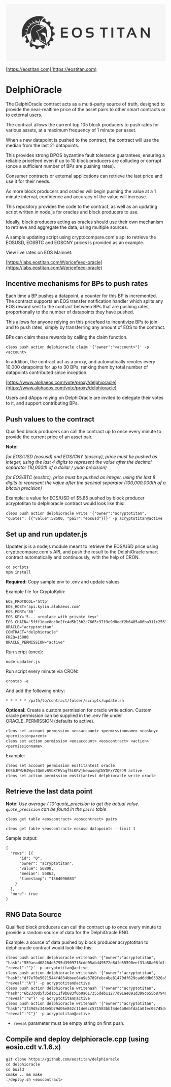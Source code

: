 ![EOS TITAN](./eos_logo_white.jpg "EOS TITAN")

[https://eostitan.com](https://eostitan.com)

# DelphiOracle

The DelphiOracle contract acts as a multi-party source of truth, designed to provide the near-realtime price of the asset pairs to other smart contracts or to external users.

The contract allows the current top 105 block producers to push rates for various assets, at a maximum frequency of 1 minute per asset.

When a new datapoint is pushed to the contract, the contract will use the median from the last 21 datapoints.

This provides strong DPOS byzantine fault tolerance guarantees, ensuring a reliable pricefeed even if up to 10 block producers are colluding or corrupt (once a sufficient number of BPs are pushing rates).

Consumer contracts or external applications can retrieve the last price and use it for their needs.

As more block producers and oracles will begin pushing the value at a 1 minute interval, confidence and accuracy of the value will increase.

This repository provides the code to the contract, as well as an updating script written in node.js for oracles and block producers to use. 

Ideally, block producers acting as oracles should use their own mechanism to retrieve and aggregate the data, using multiple sources.

A sample updating script using cryptocompare.com's api to retrieve the EOSUSD, EOSBTC and EOSCNY prices is provided as an example.

View live rates on EOS Mainnet:

[https://labs.eostitan.com/#/pricefeed-oracle](https://labs.eostitan.com/#/pricefeed-oracle)

## Incentive mechanisms for BPs to push rates

Each time a BP pushes a datapoint, a counter for this BP is incremented. The contract supports an EOS transfer notification handler which splits any EOS reward sent to the contract between BPs that are pushing rates, proportionally to the number of datapoints they have pushed.

This allows for anyone relying on this pricefeed to incentivize BPs to join and to push rates, simply by transferring any amount of EOS to the contract.

BPs can claim these rewards by calling the claim function.

```
cleos push action delphioracle claim '{"owner":"<account>"}' -p <account>

```

In addition, the contract act as a proxy, and automatically revotes every 10,000 datapoints for up to 30 BPs, ranking them by total number of datapoints contributed since inception.

[https://www.alohaeos.com/vote/proxy/delphioracle](https://www.alohaeos.com/vote/proxy/delphioracle)

Users and dApps relying on DelphiOracle are invited to delegate their votes to it, and support contributing BPs.

## Push values to the contract

Qualified block producers can call the contract up to once every minute to provide the current price of an asset pair.

**Note:**

*for EOS/USD (eosusd) and EOS/CNY (eoscny), price must be pushed as integer, using the last 4 digits to represent the value after the decimal separator (10,000th of a dollar / yuan precision)*

*for EOS/BTC (eosbtc), price must be pushed as integer, using the last 8 digits to represent the value after the decimal separator (100,000,000th of a bitcoin precision)*

Example: a value for EOS/USD of $5.85 pushed by block producer acryptotitan to delphioracle contract would look like this:

```
cleos push action delphioracle write '{"owner":"acryptotitan", "quotes": [{"value":58500, "pair":"eosusd"}]}' -p acryptotitan@active
```

## Set up and run updater.js

Updater.js is a nodejs module meant to retrieve the EOS/USD price using cryptocompare.com's API, and push the result to the DelphiOracle smart contract automatically and continuously, with the help of CRON.

```
cd scripts
npm install
```

**Required:** Copy sample.env to .env and update values

Example file for CryptoKylin:

```
EOS_PROTOCOL='http'
EOS_HOST='api.kylin.alohaeos.com'
EOS_PORT='80'
EOS_KEY='5... <replace with private key>'
EOS_CHAIN='5fff1dae8dc8e2fc4d5b23b2c7665c97f9e9d8edf2b6485a86ba311c25639191'
ORACLE="acryptotitan"
CONTRACT="delphioracle"
FREQ=15000
ORACLE_PERMISSION="active"
```

Run script (once):

```
node updater.js
```

Run script every minute via CRON:

```
crontab -e
```

And add the following entry:


```
* * * * * /path/to/contract/folder/scripts/update.sh
```



**Optional:** Create a custom permission for oracle write action. Custom oracle permission can be supplied in the .env file under ORACLE_PERMISSION (defaults to active).

```
cleos set account permission <eosaccount> <permissionname> <eoskey> <permissionparent>
cleos set action permission <eosaccount> <eoscontract> <action> <permissionname>
```

Example:

```
cleos set account permission eostitantest oracle EOS6JhWzHJWystQmEv8VbXTHVagf5LKRVjkowwsdqCNYDFxYZQEJ9 active
cleos set action permission eostitantest delphioracle write oracle
```

## Retrieve the last data point

**Note:** *Use average / 10^quote_precision to get the actual value. `quote_precision` can be found in the `pairs` table*

```
cleos get table <eoscontract> <eoscontract> pairs
```

```
cleos get table <eoscontract> eosusd datapoints --limit 1
```

Sample output:
```
{
  "rows": [{
      "id": "0",
      "owner": "acryptotitan",
      "value": 56800,
      "median": 56863,
      "timestamp": "1564096083"
    }
  ],
  "more": true
}
```

## RNG Data Source

Qualified block producers can call the contract up to once every minute to provide a random source of data for the DelphiOracle RNG.

Example: a source of data pushed by block producer acryptotitan to delphioracle contract would look like this:

```
cleos push action delphioracle writehash '{"owner":"acryptotitan", "hash":"559aead08264d5795d3909718cdd05abd49572e84fe55590eef31a88a08fdffd", "reveal":""}' -p acryptotitan@active
cleos push action delphioracle writehash '{"owner":"acryptotitan", "hash":"df7e70e5021544f4834bbee64a9e3789febc4be81470df629cad6ddb03320a5c", "reveal":"A"}' -p acryptotitan@active
cleos push action delphioracle writehash '{"owner":"acryptotitan", "hash":"6b23c0d5f35d1b11f9b683f0b0a617355deb11277d91ae091d399c655b87940d", "reveal":"B"}' -p acryptotitan@active
cleos push action delphioracle writehash '{"owner":"acryptotitan", "hash":"3f39d5c348e5b79d06e842c114e6cc571583bbf44e4b0ebfda1a01ec05745d43", "reveal":"C"}' -p acryptotitan@active
```

- `reveal` parameter must be empty string on first push.

## Compile and deploy delphioracle.cpp (using eosio.cdt v.1.6.x)

```
git clone https://github.com/eostitan/delphioracle
cd delphioracle
cd build
cmake .. && make
./deploy.sh <eoscontract>
```
